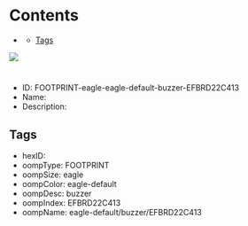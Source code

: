 



Contents
========

* [](#)
	* [Tags](#tags)
  
![][im]
# 

- ID: FOOTPRINT-eagle-eagle-default-buzzer-EFBRD22C413
- Name: 
- Description: 

## Tags

- hexID: 
- oompType: FOOTPRINT
- oompSize: eagle
- oompColor: eagle-default
- oompDesc: buzzer
- oompIndex: EFBRD22C413
- oompName: eagle-default/buzzer/EFBRD22C413



[im]: image.png

